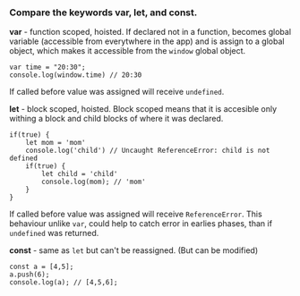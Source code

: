 ### Compare the keywords var, let, and const.

**var** - function scoped, hoisted. If declared not in a function, becomes global variable (accessible from everytwhere in the app) and is assign to a global object, which makes it accessible from the `window` global object.
```
var time = "20:30";
console.log(window.time) // 20:30
```
If called before value was assigned will receive `undefined`.

**let** - block scoped, hoisted. Block scoped means that it is accesible only withing a block and child blocks of where it was declared.
```
if(true) {
    let mom = 'mom'
    console.log('child') // Uncaught ReferenceError: child is not defined
    if(true) {
        let child = 'child'
        console.log(mom); // 'mom'
    }
}
```
If called before value was assigned will receive `ReferenceError`. This behaviour unlike `var`, could help to catch error in earlies phases, than if `undefined` was returned.

**const** - same as `let` but can't be reassigned. (But can be modified)

```
const a = [4,5];
a.push(6);
console.log(a); // [4,5,6];
```
